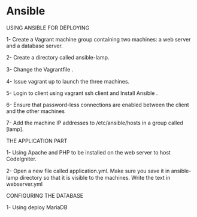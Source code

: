 # Ansible

USING ANSIBLE FOR DEPLOYING 

1-	Create a Vagrant machine group containing two machines: a web server and a database server. 

2-	Create a directory called ansible-lamp.

3-	Change the Vagrantﬁle .

4-	 Issue vagrant up to launch the three machines. 

5-	Login to client using vagrant ssh client and Install Ansible .

6-	Ensure that password-less connections are enabled between the client and the other machines 

7-	Add the machine IP addresses to /etc/ansible/hosts in a group called [lamp].




THE APPLICATION PART 

1-	Using Apache and PHP to be installed on the web server to host CodeIgniter. 

2-	Open a new ﬁle called application.yml. Make sure you save it in ansible-lamp directory so that it is visible to the machines. Write the text in webserver.yml 




CONFIGURING THE DATABASE 

1-	Using deploy MariaDB 

